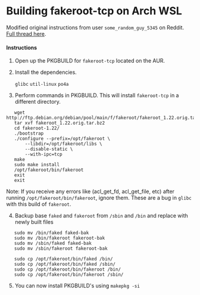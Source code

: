 # Building fakeroot-tcp on Arch WSL
Modified original instructions from user `some_random_guy_5345` on Reddit.
[Full thread here](https://www.reddit.com/r/archlinux/comments/7rycmu/cannot_build_fakeroottcp_without_fakeroot/).

#### Instructions
1. Open up the PKGBUILD for `fakeroot-tcp` located on the AUR.

2. Install the dependencies.

   `glibc` `util-linux` `po4a`

3. Perform commands in PKGBUILD. This will install `fakeroot-tcp` in a different directory.

```
   wget http://ftp.debian.org/debian/pool/main/f/fakeroot/fakeroot_1.22.orig.tar.bz2
   tar xvf fakeroot_1.22.orig.tar.bz2
   cd fakeroot-1.22/
   ./bootstrap
   ./configure --prefix=/opt/fakeroot \
       --libdir=/opt/fakeroot/libs \
       --disable-static \
       --with-ipc=tcp
   make
   sudo make install
   /opt/fakeroot/bin/fakeroot
   exit
   exit

```
   Note: If you receive any errors like (acl_get_fd, acl_get_file, etc) after running `/opt/fakeroot/bin/fakeroot`, ignore them. These are a bug in `glibc` with this build of `fakeroot`.

4. Backup base `faked` and `fakeroot` from `/sbin` and `/bin` and replace with newly built files

```
   sudo mv /bin/faked faked-bak
   sudo mv /bin/fakeroot fakeroot-bak
   sudo mv /sbin/faked faked-bak
   sudo mv /sbin/fakeroot fakeroot-bak

   sudo cp /opt/fakeroot/bin/faked /bin/
   sudo cp /opt/fakeroot/bin/faked /sbin/
   sudo cp /opt/fakeroot/bin/fakeroot /bin/
   sudo cp /opt/fakeroot/bin/fakeroot /sbin/

```

5. You can now install PKGBUILD's using `makepkg -si`
